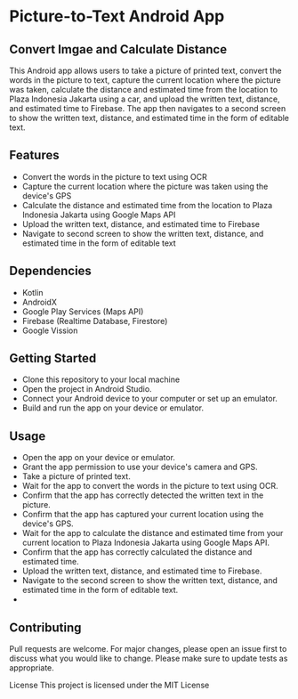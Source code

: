 # Picture-to-Text Android App
## Convert Imgae and Calculate Distance


This Android app allows users to take a picture of printed text, convert the words in the picture to text, capture the current location where the picture was taken, calculate the distance and estimated time from the location to Plaza Indonesia Jakarta using a car, and upload the written text, distance, and estimated time to Firebase. The app then navigates to a second screen to show the written text, distance, and estimated time in the form of editable text.


## Features


- Convert the words in the picture to text using OCR
- Capture the current location where the picture was taken using the device's GPS
- Calculate the distance and estimated time from the location to Plaza Indonesia Jakarta using Google Maps API
- Upload the written text, distance, and estimated time to Firebase
- Navigate to second screen to show the written text, distance, and estimated time in the form of editable text


## Dependencies
- Kotlin
- AndroidX
- Google Play Services (Maps API)
- Firebase (Realtime Database, Firestore)
- Google Vission

## Getting Started
- Clone this repository to your local machine
- Open the project in Android Studio.
- Connect your Android device to your computer or set up an emulator.
- Build and run the app on your device or emulator.


## Usage
- Open the app on your device or emulator.
- Grant the app permission to use your device's camera and GPS.
- Take a picture of printed text.
- Wait for the app to convert the words in the picture to text using OCR.
- Confirm that the app has correctly detected the written text in the picture.
- Confirm that the app has captured your current location using the device's GPS.
- Wait for the app to calculate the distance and estimated time from your current location to Plaza Indonesia Jakarta using Google Maps API.
- Confirm that the app has correctly calculated the distance and estimated time.
- Upload the written text, distance, and estimated time to Firebase.
- Navigate to the second screen to show the written text, distance, and estimated time in the form of editable text.
-


## Contributing
Pull requests are welcome. For major changes, please open an issue first to discuss what you would like to change.
Please make sure to update tests as appropriate.

License
This project is licensed under the MIT License
